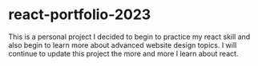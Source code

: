 # react-portfolio-2023

This is a personal project I decided to begin to practice my react skill and also begin to learn more about advanced website design topics. I will continue to update this project the more and more I learn about react.

